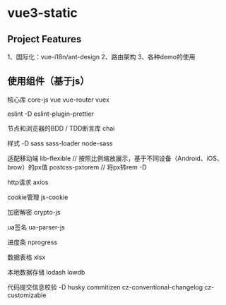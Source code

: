 # vue3-static

## Project Features

1、国际化：vue-i18n/ant-design
2、路由架构
3、各种demo的使用

## 使用组件（基于js）
核心库
core-js
vue
vue-router
vuex

eslint -D
eslint-plugin-prettier

节点和浏览器的BDD / TDD断言库
chai

样式 -D
sass sass-loader node-sass

适配移动端
lib-flexible // 按照比例缩放展示，基于不同设备（Android、iOS、brow）的px值
postcss-pxtorem // 将px转rem -D

http请求
axios

cookie管理
js-cookie

加密解密
crypto-js

ua签名
ua-parser-js

进度条
nprogress

数据表格
xlsx

本地数据存储
lodash
lowdb

代码提交信息校验 -D
husky
commitizen
cz-conventional-changelog
cz-customizable
